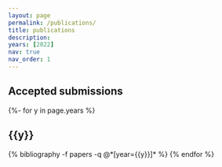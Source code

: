 ```yaml
---
layout: page
permalink: /publications/
title: publications
description: 
years: [2022]
nav: true
nav_order: 1
---
```

<!-- _pages/publications.md -->

## Accepted submissions

<div class="publications">

{%- for y in page.years %}
  <h2 class="year">{{y}}</h2>
  {% bibliography -f papers -q @*[year={{y}}]* %}
{% endfor %}

</div>
